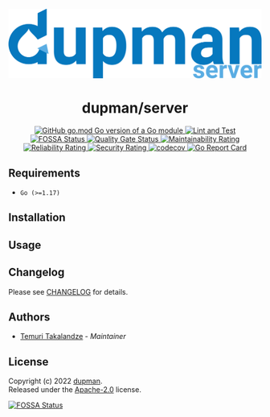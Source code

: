<p align="center">
    <img width="600px" src="./.assets/logo.png" />
</p>

<h1 align="center">dupman/server</h1>


<p align="center">
    <a href="https://github.com/dupman/server">
        <img alt="GitHub go.mod Go version of a Go module" src="https://img.shields.io/github/go-mod/go-version/dupman/server.svg">
    </a>
    <a href="https://github.com/dupman/server/actions/workflows/lint-and-test.yml">
        <img alt="Lint and Test" src="https://github.com/dupman/server/actions/workflows/lint-and-test.yml/badge.svg">
    </a>
    <a href="https://app.fossa.com/projects/git%2Bgithub.com%2Fdupman%2Fserver?ref=badge_shield">
        <img alt="FOSSA Status" src="https://app.fossa.com/api/projects/git%2Bgithub.com%2Fdupman%2Fserver.svg?type=shield"/>
    </a>
    <a href="https://sonarcloud.io/project/overview?id=dupman_server">
        <img alt="Quality Gate Status" src="https://sonarcloud.io/api/project_badges/measure?project=dupman_server&metric=alert_status"/>
    </a>
    <a href="https://sonarcloud.io/project/overview?id=dupman_server">
        <img alt="Maintainability Rating" src="https://sonarcloud.io/api/project_badges/measure?project=dupman_server&metric=sqale_rating"/>
    </a>
    <a href="https://sonarcloud.io/project/overview?id=dupman_server">
        <img alt="Reliability Rating" src="https://sonarcloud.io/api/project_badges/measure?project=dupman_server&metric=reliability_rating"/>
    </a>
    <a href="https://sonarcloud.io/project/overview?id=dupman_server">
        <img alt="Security Rating" src="https://sonarcloud.io/api/project_badges/measure?project=dupman_server&metric=security_rating"/>
    </a>
    <a href="https://codecov.io/gh/dupman/server">
        <img alt="codecov" src="https://codecov.io/gh/dupman/server/branch/main/graph/badge.svg?token=5A88MBXGTU">
    </a>
    <a href="https://goreportcard.com/report/github.com/gotify/server">
        <img alt="Go Report Card" src="https://goreportcard.com/badge/github.com/gotify/server">
    </a>
</p>

## Requirements

- `Go (>=1.17)`

## Installation

## Usage

## Changelog

Please see [CHANGELOG](CHANGELOG.md) for details.

## Authors

- [Temuri Takalandze](https://abgeo.dev) - *Maintainer*

## License

Copyright (c) 2022 [dupman](https://dupman.cloud).  
Released under the [ Apache-2.0](LICENSE) license.

[![FOSSA Status](https://app.fossa.com/api/projects/git%2Bgithub.com%2Fdupman%2Fserver.svg?type=large)](https://app.fossa.com/projects/git%2Bgithub.com%2Fdupman%2Fserver?ref=badge_large)
